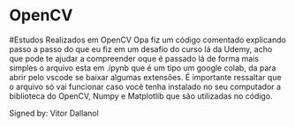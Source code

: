 # OpenCV
#Estudos Realizados em OpenCV
Opa fiz um código comentado explicando passo a passo do que eu fiz em um desafio do curso lá da Udemy, acho que pode te ajudar a compreender oque é passado lá de forma
mais simples o arquivo esta em .ipynb que é um tipo um google colab, da para abrir pelo vscode se baixar algumas extensões. É importante ressaltar que o arquivo só vai 
funcionar caso você tenha instalado no seu computador a biblioteca do OpenCV, Numpy e Matplotlib que são utilizadas no código.

Signed by: Vitor Dallanol
